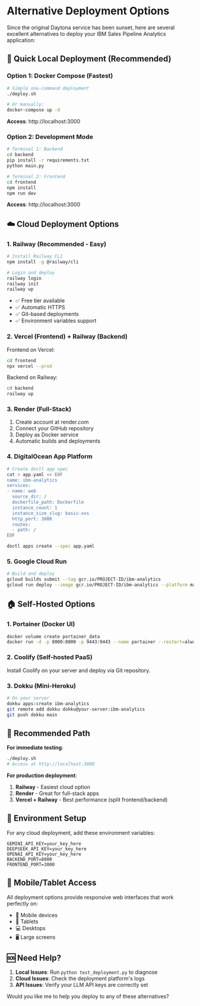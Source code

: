 # Alternative Deployment Options

Since the original Daytona service has been sunset, here are several excellent alternatives to deploy your IBM Sales Pipeline Analytics application:

## 🚀 Quick Local Deployment (Recommended)

### Option 1: Docker Compose (Fastest)

```bash
# Simple one-command deployment
./deploy.sh

# Or manually:
docker-compose up -d
```

**Access**: http://localhost:3000

### Option 2: Development Mode

```bash
# Terminal 1: Backend
cd backend
pip install -r requirements.txt
python main.py

# Terminal 2: Frontend  
cd frontend
npm install
npm run dev
```

**Access**: http://localhost:3000

## ☁️ Cloud Deployment Options

### 1. **Railway** (Recommended - Easy)

```bash
# Install Railway CLI
npm install -g @railway/cli

# Login and deploy
railway login
railway init
railway up
```

- ✅ Free tier available
- ✅ Automatic HTTPS
- ✅ Git-based deployments
- ✅ Environment variables support

### 2. **Vercel** (Frontend) + **Railway** (Backend)

Frontend on Vercel:
```bash
cd frontend
npx vercel --prod
```

Backend on Railway:
```bash
cd backend
railway up
```

### 3. **Render** (Full-Stack)

1. Create account at render.com
2. Connect your GitHub repository
3. Deploy as Docker service
4. Automatic builds and deployments

### 4. **DigitalOcean App Platform**

```bash
# Create doctl app spec
cat > app.yaml << EOF
name: ibm-analytics
services:
- name: web
  source_dir: /
  dockerfile_path: Dockerfile
  instance_count: 1
  instance_size_slug: basic-xxs
  http_port: 3000
  routes:
  - path: /
EOF

doctl apps create --spec app.yaml
```

### 5. **Google Cloud Run**

```bash
# Build and deploy
gcloud builds submit --tag gcr.io/PROJECT-ID/ibm-analytics
gcloud run deploy --image gcr.io/PROJECT-ID/ibm-analytics --platform managed
```

## 🏠 Self-Hosted Options

### 1. **Portainer** (Docker UI)

```bash
docker volume create portainer_data
docker run -d -p 8000:8000 -p 9443:9443 --name portainer --restart=always -v /var/run/docker.sock:/var/run/docker.sock -v portainer_data:/data portainer/portainer-ee:latest
```

### 2. **Coolify** (Self-hosted PaaS)

Install Coolify on your server and deploy via Git repository.

### 3. **Dokku** (Mini-Heroku)

```bash
# On your server
dokku apps:create ibm-analytics
git remote add dokku dokku@your-server:ibm-analytics
git push dokku main
```

## 🎯 Recommended Path

**For immediate testing**:
```bash
./deploy.sh
# Access at http://localhost:3000
```

**For production deployment**:
1. **Railway** - Easiest cloud option
2. **Render** - Great for full-stack apps  
3. **Vercel + Railway** - Best performance (split frontend/backend)

## 🔧 Environment Setup

For any cloud deployment, add these environment variables:

```
GEMINI_API_KEY=your_key_here
DEEPSEEK_API_KEY=your_key_here
OPENAI_API_KEY=your_key_here
BACKEND_PORT=8000
FRONTEND_PORT=3000
```

## 📱 Mobile/Tablet Access

All deployment options provide responsive web interfaces that work perfectly on:
- 📱 Mobile devices
- 📱 Tablets  
- 💻 Desktops
- 🖥️ Large screens

## 🆘 Need Help?

1. **Local Issues**: Run `python test_deployment.py` to diagnose
2. **Cloud Issues**: Check the deployment platform's logs
3. **API Issues**: Verify your LLM API keys are correctly set

Would you like me to help you deploy to any of these alternatives?